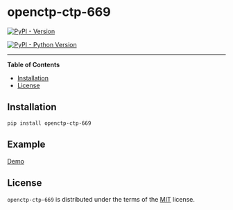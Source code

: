# openctp-ctp-669

[![PyPI - Version](https://img.shields.io/pypi/v/oepnctp-ctp-669.svg)](https://pypi.org/project/openctp-ctp-669)

[![PyPI - Python Version](https://img.shields.io/pypi/pyversions/openctp-ctp-669.svg)](https://pypi.org/project/openctp-ctp-669)

-----

**Table of Contents**

- [Installation](#installation)
- [License](#license)

## Installation

```console
pip install openctp-ctp-669
```

## Example

[Demo](https://github.com/Jedore/openctp-ctp-python/tree/main/demo)

## License

`openctp-ctp-669` is distributed under the terms of the [MIT](https://spdx.org/licenses/MIT.html) license.
